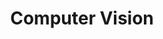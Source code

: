 ---
title: "Computer Vision"
layout: category
permalink: /categories/Computer Vision/
author_profile: true
taxonomy: Computer Vision
sidebar:
  nav: "categories"
---